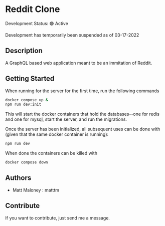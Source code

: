 # Reddit Clone

Development Status: 🟢 Active

Development has temporarily been suspended as of 03-17-2022

## Description

A GraphQL based web application meant to be an immitation of Reddit.

## Getting Started

When running for the server for the first time, run the following commands

```bash
docker compose up &
npm run dev:init
```

This will start the docker containers that hold the databases--one for redis and one for mysql, start the server, and run the migrations.

Once the server has been initialized, all subsequent uses can be done with (given that the same docker container is running):

```bash
npm run dev
```

When done the containers can be killed with

```bash
docker compose down
```

## Authors

-   Matt Maloney : matttm

## Contribute

If you want to contribute, just send me a message.
